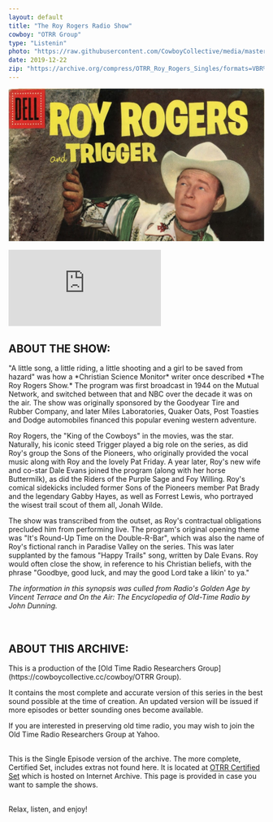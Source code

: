 ```yaml
---
layout: default
title: "The Roy Rogers Radio Show"
cowboy: "OTRR Group"
type: "Listenin"
photo: "https://raw.githubusercontent.com/CowboyCollective/media/master/roy%20rodgers%20banner.JPG"
date: 2019-12-22
zip: "https://archive.org/compress/OTRR_Roy_Rogers_Singles/formats=VBR%20MP3&file=/OTRR_Roy_Rogers_Singles.zip"
---
```

![Wanted](https://raw.githubusercontent.com/CowboyCollective/media/master/roy%20rodgers%20banner.JPG)
<iframe src="https://archive.org/embed/OTRR_Roy_Rogers_Singles&playlist=1" id="youtube" frameborder="0" webkitallowfullscreen="true" mozallowfullscreen="true" allowfullscreen></iframe><br>


<h2><b>ABOUT THE SHOW:</b></h2>
"A little song, a little riding, a little shooting and a girl to be saved from hazard" was how a *Christian Science Monitor* writer once described *The Roy Rogers Show.* The program was first broadcast in 1944 on the Mutual Network, and switched between that and NBC over the decade it was on the air. The show was originally sponsored by the Goodyear Tire and Rubber Company, and later Miles Laboratories, Quaker Oats, Post Toasties and Dodge automobiles financed this popular evening western adventure.


Roy Rogers, the "King of the Cowboys" in the movies, was the star. Naturally, his iconic steed Trigger played a big role on the series, as did Roy's group the Sons of the Pioneers, who originally provided the vocal music along with Roy and the lovely Pat Friday. A year later, Roy's new wife and co-star Dale Evans joined the program (along with her horse Buttermilk), as did the Riders of the Purple Sage and Foy Willing. Roy's comical sidekicks included former Sons of the Pioneers member Pat Brady and the legendary Gabby Hayes, as well as Forrest Lewis, who portrayed the wisest trail scout of them all, Jonah Wilde.


The show was transcribed from the outset, as Roy's contractual obligations precluded him from performing live. The program's original opening theme was "It's Round-Up Time on the Double-R-Bar", which was also the name of Roy's fictional ranch in Paradise Valley on the series. This was later supplanted by the famous "Happy Trails" song, written by Dale Evans. Roy would often close the show, in reference to his Christian beliefs, with the phrase "Goodbye, good luck, and may the good Lord take a likin' to ya."


*The information in this synopsis was culled from Radio's Golden Age by Vincent Terrace and On the Air: The Encyclopedia of Old-Time Radio by John Dunning.*<br><Br><br>


<h2><b>ABOUT THIS ARCHIVE:</b></h2>
This is a production of the [Old Time Radio Researchers Group](https://cowboycollective.cc/cowboy/OTRR Group).

It contains the most complete and accurate version of this series in the best sound possible at the time of creation. An updated version will be issued if more episodes or better sounding ones become available.

If you are interested in preserving old time radio, you may wish to join the Old Time Radio Researchers Group at Yahoo.
<br><br>

This is the Single Episode version of the archive. The more complete, Certified Set, includes extras not found here. It is located at [OTRR Certified Set](http://www.archive.org/details/OTRR_Certified_Roy_Rogers) which is hosted on Internet Archive. This page is provided in case you want to sample the shows.
<br><br>

Relax, listen, and enjoy!<br><br>
